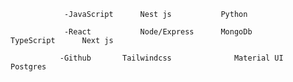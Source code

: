                 -JavaScript      Nest js           Python

                -React           Node/Express      MongoDb              TypeScript      Next js

               -Github       Tailwindcss              Material UI            Postgres
